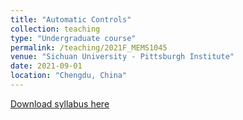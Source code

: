 ```yaml
---
title: "Automatic Controls"
collection: teaching
type: "Undergraduate course"
permalink: /teaching/2021F_MEMS1045
venue: "Sichuan University - Pittsburgh Institute"
date: 2021-09-01
location: "Chengdu, China"
---
```

[Download syllabus here](http://Liuchao-JIN.github.io/files/teaching/2021F_MEMS1045.pdf)
